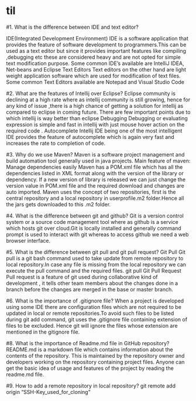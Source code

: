 # til

#1. What is the difference between IDE and text editor?

IDE(Integrated Development Environment)
IDE is a software application that provides the feature of software development to programmers.This can be used as a text editor but since it provides important features like compiling ,debugging etc these are considered heavy and are not opted for simple text modification purpose.
Some common IDE’s available are IntelliJ IDEA, Net-beans and Eclipse
Text Editors
Text editors on the other hand are light weight application software which are used for modification of text files.
Some common Text Editors available are Notepad and Visual Studio Code

#2. What are the features of Intellij over Eclipse?
Eclipse community is declining at a high rate where as intellij community is still growing, hence for any kind of issue ,there is a high chance of getting a solution for intellij as compared to eclipse in coming future.
There are few important points due to which intellij is way better than eclipse
Debugging
Debugging or evaluating expression is simple and fast in intellij with just mouse hover action on the required code .
Autocomplete
Intellij IDE being one of the most intelligent IDE provides the feature of autocomplete which is again very fast and increases the rate to completion of code.

#3. Why do we use Maven?
Maven is a software project management and build automation tool generally used in java projects.
Main feature of maven:
Manage dependencies easily
Maven has a POM.xml file which has all the dependencies listed in XML format along with the version of the library or dependency. If a new version of library is released we can just change the version value in POM.xml file and the required download and changes are auto imported.
Maven uses the concept of two repositories, first is the central repository and a local repository in userprofile\.m2 folder.Hence all the jars gets downloaded to this .m2 folder.

#4. What is the difference between git and github?
Git is a version control system or a source code management tool where as github is a service which hosts git over cloud.Git is locally installed and generally command prompt is used to interact with git whereas to access github we need a web browser interface.

#5. What is the difference between git pull and git pull request?
Git Pull
Git pull is a git bash command used to take update from remote repository to local repository.In case any file is missing from the local repository we can execute the pull command and the required files.
git pull
Git Pull Request
Pull request is a feature of git used during collaborative kind of development , it tells other team members about the changes done in a branch before the changes are merged in the base or master branch.

#6. What is the importance of .gitignore file?
When a project is developed using some IDE there are configuration files which are not required to be updated in local or remote repositories.To avoid such files to be listed during git add command, git uses the .gitignore file containing extension of files to be excluded.
Hence git will ignore the files whose extension are mentioned in the gitignore file.

#8. What is the importance of Readme.md file in GitHub repository?
README.md is a markdown file which contains information about the contents of the repository. This is maintained by the repository owner and developers working on the repository containing project files.
Anyone can get the basic idea of usage and features of the project by reading the readme.md file.

#9. How to add a remote repository in local repository?
git remote add origin “SSH-Key_used_for_cloning”
